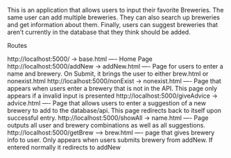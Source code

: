 This is an application that allows users to input their favorite Breweries.
The same user can add multiple breweries. 
They can also search up breweries and get information about them.
Finally, users can suggest breweries that aren’t currently in the database that they think should be added.


Routes

http://localhost:5000/ -> base.html —- Home Page
http://localhost:5000/addNew -> addNew.html —- Page for users to enter a name and brewery. On Submit, it brings the user to either brew.html or nonexist.html
http://localhost:5000/nonExist -> nonexist.html —- Page that appears when users enter a brewery that is not in the API. This page only appears if a invalid input is presented
http://localhost:5000/giveAdvice -> advice.html —- Page that allows users to enter a suggestion of a new brewery to add to the database/api. This page redirects back to itself upon successful entry. 
http://localhost:5000/showAll -> name.html —- Page outputs all user and brewery combinations as well as all suggestions.
http://localhost:5000/getBrew —> brew.html —- page that gives brewery info to user. Only appears when users submits brewery from addNew. If entered normally it redirects to addNew
